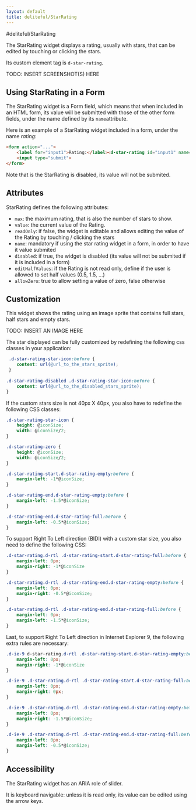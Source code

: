 ```yaml
---
layout: default
title: deliteful/StarRating
---
```


#deliteful/StarRating

The StarRating widget displays a rating, usually with stars, that can be edited by touching or clicking the stars.

Its custom element tag is `d-star-rating`.

TODO: INSERT SCREENSHOT(S) HERE

## Using StarRating in a Form

The StarRating widget is a Form field, which means that when included in an HTML form, its value will be submitted with those of the other form fields, under the name defined by its `name`attribute.

Here is an example of a StarRating widget included in a form, under the name _rating_:

```html
<form action="...">
	<label for="input1">Rating:</label><d-star-rating id="input1" name="rating" value="4"></d-star-rating>
	<input type="submit">
</form>
```

Note that is the StarRating is disabled, its value will not be submited.

## Attributes

StarRating defines the following attributes:

- `max`: the maximum rating, that is also the number of stars to show.
- `value`: the current value of the Rating.
- `readOnly`: if false, the widget is editable and allows editing the value of the Rating by touching / clicking the stars
- `name`: mandatory if using the star rating widget in a form, in order to have it value submited
- `disabled`: if true, the widget is disabled (its value will not be submited if it is included in a form)
- `editHalfValues`: if the Rating is not read only, define if the user is allowed to set half values (0.5, 1.5, ...)
- `allowZero`: true to allow setting a value of zero, false otherwise

## Customization

This widget shows the rating using an image sprite that contains full stars, half stars and empty stars.

TODO: INSERT AN IMAGE HERE

The star displayed can be fully customized by redefining the following css classes in your application:

```css
 .d-star-rating-star-icon:before {
 	content: url(@url_to_the_stars_sprite);
 }
 
.d-star-rating-disabled .d-star-rating-star-icon:before {
	content: url(@url_to_the_disabled_stars_sprite);
}
```

If the custom stars size is not 40px X 40px, you also have to redefine the following CSS classes:

```css
.d-star-rating-star-icon {
	height: @iconSize;
	width: @iconSize/2;
}

.d-star-rating-zero {
	height: @iconSize;
	width: @iconSize/2;
}

.d-star-rating-start.d-star-rating-empty:before {
	margin-left: -1*@iconSize;
}

.d-star-rating-end.d-star-rating-empty:before {
	margin-left: -1.5*@iconSize;
}

.d-star-rating-end.d-star-rating-full:before {
	margin-left: -0.5*@iconSize;
}
```

To support Right To Left direction (BIDI) with a custom star size, you also need to define the following CSS:

```css
.d-star-rating.d-rtl .d-star-rating-start.d-star-rating-full:before {
	margin-left: 0px;
	margin-right: -1*@iconSize
}

.d-star-rating.d-rtl .d-star-rating-end.d-star-rating-empty:before {
	margin-left: 0px;
	margin-right: -0.5*@iconSize;
}

.d-star-rating.d-rtl .d-star-rating-end.d-star-rating-full:before {
	margin-left: 0px;
	margin-left: -1.5*@iconSize;
}
```

Last, to support Right To Left direction in Internet Explorer 9, the following extra rules are necessary:

```css
.d-ie-9 d-star-rating.d-rtl .d-star-rating-start.d-star-rating-empty:before {
	margin-left: 0px;
	margin-right: -1*@iconSize
}

.d-ie-9 .d-star-rating.d-rtl .d-star-rating-start.d-star-rating-full:before {
	margin-left: 0px;
	margin-right: 0px;
}

.d-ie-9 .d-star-rating.d-rtl .d-star-rating-end.d-star-rating-empty:before {
	margin-left: 0px;
	margin-right: -1.5*@iconSize;
}

.d-ie-9 .d-star-rating.d-rtl .d-star-rating-end.d-star-rating-full:before {
	margin-left: 0px;
	margin-left: -0.5*@iconSize;
}
```

## Accessibility

The StarRating widget has an ARIA role of slider.

It is keyboard navigable: unless it is read only, its value can be edited using the arrow keys.

